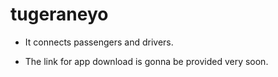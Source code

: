 # tugeraneyo
- It connects passengers and drivers.<br>
* The link for app download is gonna be provided very soon.
